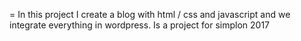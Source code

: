 = In this project I create a blog with html / css and javascript and we integrate everything in wordpress.
Is a project for simplon 2017
